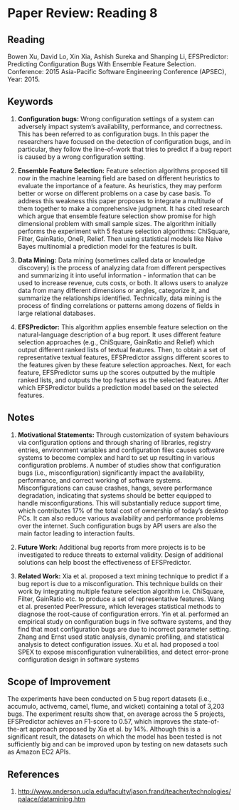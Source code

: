 # **Paper Review: Reading 8**
## **Reading**
Bowen Xu, David Lo, Xin Xia, Ashish Sureka and Shanping Li, EFSPredictor: Predicting Configuration Bugs With Ensemble Feature Selection. Conference: 2015 Asia-Pacific Software Engineering Conference (APSEC), Year: 2015. 

## **Keywords**
1. **Configuration bugs:** Wrong configuration settings of a system can adversely impact system’s availability, performance, and correctness. This has been referred to as configuration bugs. In this paper the researchers have focused on the detection of configuration bugs, and in particular, they follow the line-of-work that tries to predict if a bug report is caused by a wrong configuration setting.

2. **Ensemble Feature Selection:** Feature selection algorithms proposed till now in the machine learning field are based on different heuristics to evaluate the importance of a feature. As heuristics, they may perform better or worse on different problems on a case by case basis. To address this weakness this paper proposes to integrate a multitude of them together to make a comprehensive judgment. It has cited research which argue that ensemble feature selection show promise for high dimensional problem with small sample sizes. The algorithm initially performs the experiment with 5 feature selection algorithms: ChiSquare, Filter, GainRatio, OneR, Relief. Then using statistical models like Naive Bayes  multinomial a prediction model for the features is built. 

3. **Data Mining:** Data mining (sometimes called data or knowledge discovery) is the process of analyzing data from different perspectives and summarizing it into useful information - information that can be used to increase revenue, cuts costs, or both. It allows users to analyze data from many different dimensions or angles, categorize it, and summarize the relationships identified. Technically, data mining is the process of finding correlations or patterns among dozens of fields in large relational databases. 

4. **EFSPredictor:** This algorithm applies ensemble feature selection on the natural-language description of a bug report. It uses different feature selection approaches (e.g., ChiSquare,
GainRatio and Relief) which output different ranked lists of textual features. Then, to obtain a set of representative textual features, EFSPredictor assigns different scores to the features given by these feature selection approaches. Next, for each feature, EFSPredictor sums up the scores outputted by the multiple ranked lists, and outputs the top features as the selected features. After which EFSPredictor builds a prediction model based on the selected features.

## **Notes**
1. **Motivational Statements:**  Through customization of system behaviours via configuration options and through sharing of libraries, registry entries, environment variables and configuration files causes software systems to become complex and hard to set up resulting in various configuration problems. A number of studies show that configuration bugs (i.e., misconfiguration) significantly impact the availability, performance, and correct working of software systems. Misconfigurations can cause crashes, hangs, severe performance degradation, indicating that systems should be better equipped to handle misconfigurations. This will substantially reduce  support time, which contributes 17% of the total cost of ownership of today’s desktop PCs. It can also reduce various availability and performance problems over the internet. Such configuration bugs by API users are also the main factor leading to interaction faults.

2. **Future Work:** Additional bug reports from more projects is to be investigated to reduce threats to external validity. Design of additional solutions can help boost the effectiveness of EFSPredictor.

3. **Related Work:** Xia et al. proposed a text mining technique to predict if a bug
report is due to a misconfiguration. This technique builds on their work by integrating multiple feature selection algorithm i.e. ChiSquare, Filter, GainRatio etc. to produce a set of representative features. Wang et al. presented PeerPressure, which leverages statistical methods to diagnose the root-cause of configuration errors. Yin et al. performed an empirical study on configuration bugs in five
software systems, and they find that most configuration bugs are due to incorrect parameter setting. Zhang and Ernst used static analysis, dynamic profiling, and statistical analysis to detect configuration issues. Xu et al. had proposed a tool SPEX to expose misconfiguration vulnerabilities, and detect error-prone configuration design in software systems

## **Scope of Improvement**
The experiments have been conducted on 5 bug report datasets (i.e., accumulo, activemq, camel, flume, and wicket) containing a total of 3,203 bugs. The experiment results show that, on average across
the 5 projects, EFSPredictor achieves an F1-score to 0.57, which improves the state-of-the-art approach proposed by Xia et al. by 14%. Although this is a significant result, the datasets on which the model has been tested is not sufficiently big and can be improved upon by testing on new datasets such as Amazon EC2 APIs.

## **References**
1.  http://www.anderson.ucla.edu/faculty/jason.frand/teacher/technologies/palace/datamining.htm

